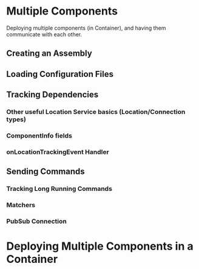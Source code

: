 # Multiple Components

Deploying multiple components (in Container), and having them communicate with each other.

## Creating an Assembly

## Loading Configuration Files

## Tracking Dependencies

### Other useful Location Service basics (Location/Connection types)
### ComponentInfo fields
### onLocationTrackingEvent Handler

## Sending Commands

### Tracking Long Running Commands

### Matchers

### PubSub Connection

# Deploying Multiple Components in a Container
